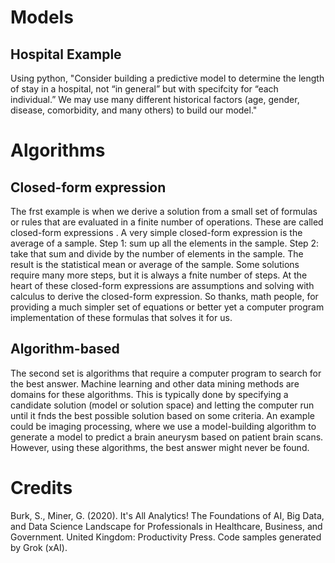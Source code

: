 # Models

## Hospital Example
Using python, "Consider building a predictive model to determine the length of stay in a hospital, not “in general” but with specifcity for “each individual.” We may use many different historical factors (age, gender, disease, comorbidity, and many others) to build our model."

# Algorithms

## Closed-form expression
The frst example  is when we derive a solution from a small set of formulas or rules that are evaluated in a finite number of operations. These are called closed-form expressions . A very simple closed-form expression is the average of a sample. Step 1: sum up all the elements in the sample. Step 2: take that sum and divide by the number of elements in the sample. The result is the statistical mean or average of the sample. Some solutions require many more steps, but it is always a fnite number of steps. At the heart of these closed-form expressions are assumptions and solving with calculus to derive the closed-form expression. So thanks, math people, for providing a much simpler set of equations or better yet a computer program implementation of these formulas that solves it for us. 

## Algorithm-based
The second set  is algorithms that require a computer program to search for the best answer. Machine learning and other data mining methods are domains for these algorithms. This is typically done by specifying a candidate solution (model or solution space) and letting the computer run until it fnds the best possible solution based on some criteria. An example could be imaging processing, where we use a model-building algorithm to generate a model to predict a brain aneurysm based on patient brain scans. However, using these algorithms, the best answer might never be found. 

# Credits
Burk, S., Miner, G. (2020). It's All Analytics! The Foundations of AI, Big Data, and Data Science Landscape for Professionals in Healthcare, Business, and Government. United Kingdom: Productivity Press. Code samples generated by Grok (xAI).
